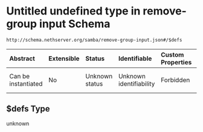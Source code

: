 # Untitled undefined type in remove-group input Schema

```txt
http://schema.nethserver.org/samba/remove-group-input.json#/$defs
```



| Abstract            | Extensible | Status         | Identifiable            | Custom Properties | Additional Properties | Access Restrictions | Defined In                                                                        |
| :------------------ | :--------- | :------------- | :---------------------- | :---------------- | :-------------------- | :------------------ | :-------------------------------------------------------------------------------- |
| Can be instantiated | No         | Unknown status | Unknown identifiability | Forbidden         | Allowed               | none                | [remove-group-input.json\*](samba/remove-group-input.json "open original schema") |

## $defs Type

unknown
